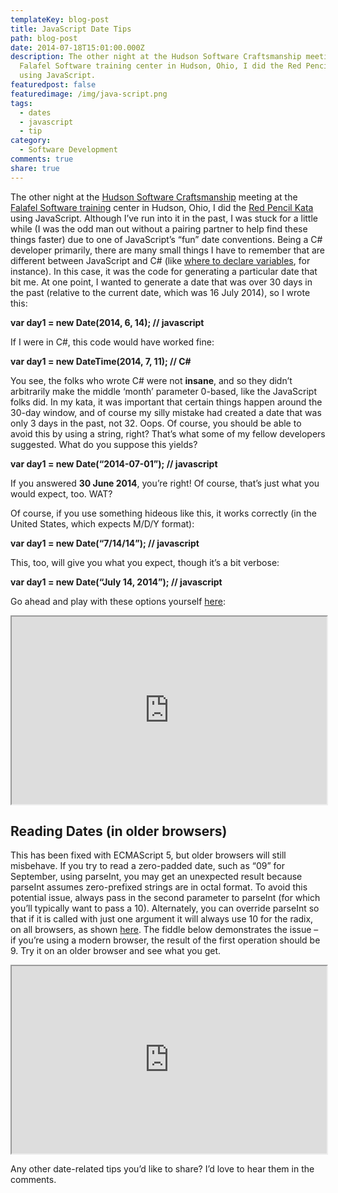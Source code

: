 ```yaml
---
templateKey: blog-post
title: JavaScript Date Tips
path: blog-post
date: 2014-07-18T15:01:00.000Z
description: The other night at the Hudson Software Craftsmanship meeting at the
  Falafel Software training center in Hudson, Ohio, I did the Red Pencil Kata
  using JavaScript.
featuredpost: false
featuredimage: /img/java-script.png
tags:
  - dates
  - javascript
  - tip
category:
  - Software Development
comments: true
share: true
---
```

The other night at the [Hudson Software Craftsmanship](http://hudsonsc.com/) meeting at the [Falafel Software training](http://falafel.com/training) center in Hudson, Ohio, I did the [Red Pencil Kata](http://stefanroock.wordpress.com/2011/03/04/red-pencil-code-kata) using JavaScript. Although I’ve run into it in the past, I was stuck for a little while (I was the odd man out without a pairing partner to help find these things faster) due to one of JavaScript’s “fun” date conventions. Being a C# developer primarily, there are many small things I have to remember that are different between JavaScript and C# (like [where to declare variables](http://ardalis.com/where-to-declare-variables-in-csharp-and-javascript), for instance). In this case, it was the code for generating a particular date that bit me. At one point, I wanted to generate a date that was over 30 days in the past (relative to the current date, which was 16 July 2014), so I wrote this:

**var day1 = new Date(2014, 6, 14); // javascript**

If I were in C#, this code would have worked fine:

**var day1 = new DateTime(2014, 7, 11); // C#**

You see, the folks who wrote C# were not **insane**, and so they didn’t arbitrarily make the middle ‘month’ parameter 0-based, like the JavaScript folks did. In my kata, it was important that certain things happen around the 30-day window, and of course my silly mistake had created a date that was only 3 days in the past, not 32. Oops. Of course, you should be able to avoid this by using a string, right? That’s what some of my fellow developers suggested. What do you suppose this yields?

**var day1 = new Date(“2014-07-01”); // javascript**

If you answered **30 June 2014**, you’re right! Of course, that’s just what you would expect, too. WAT?

Of course, if you use something hideous like this, it works correctly (in the United States, which expects M/D/Y format):

**var day1 = new Date(“7/14/14”); // javascript**

This, too, will give you what you expect, though it’s a bit verbose:

**var day1 = new Date(“July 14, 2014”); // javascript**

Go ahead and play with these options yourself [here](http://jsfiddle.net/ardalis/kE2JY/1):

<iframe width="100%" height="300" src="http://jsfiddle.net/ardalis/kE2JY/1/embedded/"></iframe>

## Reading Dates (in older browsers)

This has been fixed with ECMAScript 5, but older browsers will still misbehave. If you try to read a zero-padded date, such as “09” for September, using parseInt, you may get an unexpected result because parseInt assumes zero-prefixed strings are in octal format. To avoid this potential issue, always pass in the second parameter to parseInt (for which you’ll typically want to pass a 10). Alternately, you can override parseInt so that if it is called with just one argument it will always use 10 for the radix, on all browsers, as shown [here](http://stackoverflow.com/a/13037858/13729). The fiddle below demonstrates the issue – if you’re using a modern browser, the result of the first operation should be 9. Try it on an older browser and see what you get.

<iframe width="100%" height="300" src="http://jsfiddle.net/ardalis/bUWfA/2/embedded/"></iframe>

Any other date-related tips you’d like to share? I’d love to hear them in the comments.